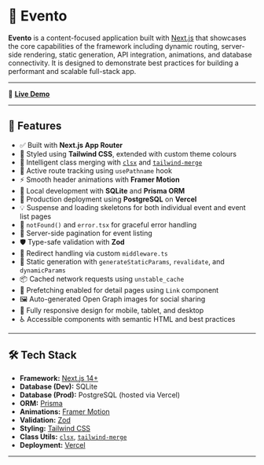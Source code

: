 # 🎉 Evento

**Evento** is a content-focused application built with [Next.js](https://nextjs.org/) that showcases the core capabilities of the framework including dynamic routing, server-side rendering, static generation, API integration, animations, and database connectivity. It is designed to demonstrate best practices for building a performant and scalable full-stack app.

---

🔗 **<a href="https://evento-azure-pi.vercel.app/" target="_blank">Live
Demo</a>**

---

## 🚀 Features

- ✅ Built with **Next.js App Router**
- 🎨 Styled using **Tailwind CSS**, extended with custom theme colours
- 🧠 Intelligent class merging with [`clsx`](https://github.com/lukeed/clsx) and [`tailwind-merge`](https://www.npmjs.com/package/tailwind-merge)
- 📍 Active route tracking using `usePathname` hook
- ⚡ Smooth header animations with **Framer Motion**
- 💽 Local development with **SQLite** and **Prisma ORM**
- 🐘 Production deployment using **PostgreSQL** on **Vercel**
- 💡 Suspense and loading skeletons for both individual event and event list pages
- 🔄 `notFound()` and `error.tsx` for graceful error handling
- 🔁 Server-side pagination for event listing
- 🛡️ Type-safe validation with **Zod**
- 🧭 Redirect handling via custom `middleware.ts`
- 🧱 Static generation with `generateStaticParams`, `revalidate`, and `dynamicParams`
- 📦 Cached network requests using `unstable_cache`
- 🔗 Prefetching enabled for detail pages using `Link` component
- 🖼️ Auto-generated Open Graph images for social sharing
- 📱 Fully responsive design for mobile, tablet, and desktop
- ♿ Accessible components with semantic HTML and best practices

---

## 🛠️ Tech Stack

- **Framework:** [Next.js 14+](https://nextjs.org/)
- **Database (Dev):** SQLite
- **Database (Prod):** PostgreSQL (hosted via Vercel)
- **ORM:** [Prisma](https://www.prisma.io/)
- **Animations:** [Framer Motion](https://www.framer.com/motion/)
- **Validation:** [Zod](https://zod.dev/)
- **Styling:** [Tailwind CSS](https://tailwindcss.com/)
- **Class Utils:** [`clsx`](https://github.com/lukeed/clsx), [`tailwind-merge`](https://github.com/dcastil/tailwind-merge)
- **Deployment:** [Vercel](https://vercel.com/)

---
